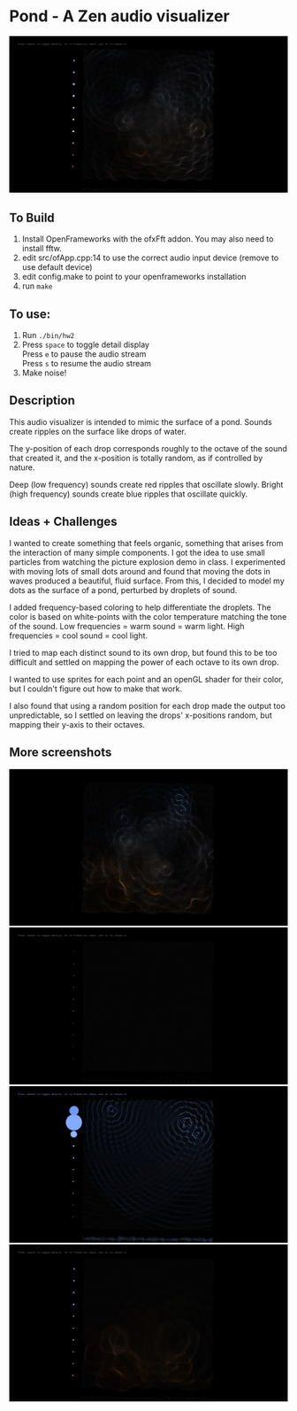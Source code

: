 # Pond - A Zen audio visualizer
![Pond detail view](screenshots/normal-detail.png)
## To Build
1. Install OpenFrameworks with the ofxFft addon. You may also need to install fftw.
2. edit src/ofApp.cpp:14 to use the correct audio input device (remove to use default device)
3. edit config.make to point to your openframeworks installation
4. run `make`
    
## To use:
1. Run `./bin/hw2`
2. Press `space` to toggle detail display<br>
	Press `e` to pause the audio stream<br>
	Press `s` to resume the audio stream
3. Make noise!

## Description
This audio visualizer is intended to mimic the surface of a pond. Sounds create ripples on the surface like drops of water.

The y-position of each drop corresponds roughly to the octave of the sound that created it, and the x-position is totally random, as if controlled by nature.

Deep (low frequency) sounds create red ripples that oscillate slowly. Bright (high frequency) sounds create blue ripples that oscillate quickly.

## Ideas + Challenges
I wanted to create something that feels organic, something that arises from the interaction of many simple components. I got the idea to use small particles from watching the picture explosion demo in class. I experimented with moving lots of small dots around and found that moving the dots in waves produced a beautiful, fluid surface. From this, I decided to model my dots as the surface of a pond, perturbed by droplets of sound.

I added frequency-based coloring to help differentiate the droplets. The color is based on white-points with the color temperature matching the tone of the sound. Low frequencies = warm sound = warm light. High frequencies = cool sound = cool light.

I tried to map each distinct sound to its own drop, but found this to be too difficult and settled on mapping the power of each octave to its own drop.

I wanted to use sprites for each point and an openGL shader for their color, but I couldn't figure out how to make that work.

I also found that using a random position for each drop made the output too unpredictable, so I settled on leaving the drops' x-positions random, but mapping their y-axis to their octaves.

## More screenshots
![minimal view](screenshots/normal-minimal.png)
![silent](screenshots/silent-details.png)
![bright sounds](screenshots/bright-detail.png)
![dark sounds](screenshots/dark-detail.png)
